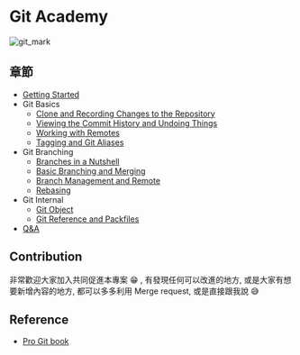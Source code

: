 # Git Academy

![git_mark](https://cdn-images-1.medium.com/max/910/1*BCZkmZR1_YzDZy22Vn4uUw.png)

## 章節
- [Getting Started](/getting_started.md)
- Git Basics
  - [Clone and Recording Changes to the Repository](/clone_recording_changes.md)
  - [Viewing the Commit History and Undoing Things](/viewing_history_undoing.md)
  - [Working with Remotes](/remote.md)
  - [Tagging and Git Aliases](/tagging_aliase.md)
- Git Branching
  - [Branches in a Nutshell](/branching_nutshell.md)
  - [Basic Branching and Merging](/branching_merging.md)
  - [Branch Management and Remote](/branch_mang_remote.md)
  - [Rebasing](/rebasing.md)
- Git Internal
  - [Git Object](/git_object.md)
  - [Git Reference and Packfiles](/git_ref_packfiles.md)
- [Q&A](/q&a.md)

## Contribution
非常歡迎大家加入共同促進本專案 :grin: , 有發現任何可以改進的地方, 或是大家有想要新增內容的地方, 都可以多多利用 Merge request, 或是直接跟我說 :sweat_smile:

## Reference
- [Pro Git book](https://git-scm.com/book/en/v2)